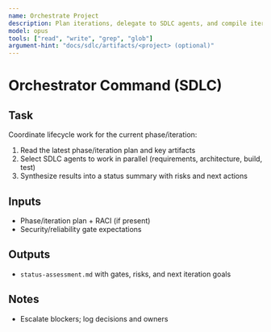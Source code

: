 ```yaml
---
name: Orchestrate Project
description: Plan iterations, delegate to SDLC agents, and compile iteration status
model: opus
tools: ["read", "write", "grep", "glob"]
argument-hint: "docs/sdlc/artifacts/<project> (optional)"
---
```


# Orchestrator Command (SDLC)

## Task

Coordinate lifecycle work for the current phase/iteration:

1. Read the latest phase/iteration plan and key artifacts
2. Select SDLC agents to work in parallel (requirements, architecture, build, test)
3. Synthesize results into a status summary with risks and next actions


## Inputs

- Phase/iteration plan + RACI (if present)
- Security/reliability gate expectations


## Outputs

- `status-assessment.md` with gates, risks, and next iteration goals


## Notes

- Escalate blockers; log decisions and owners

